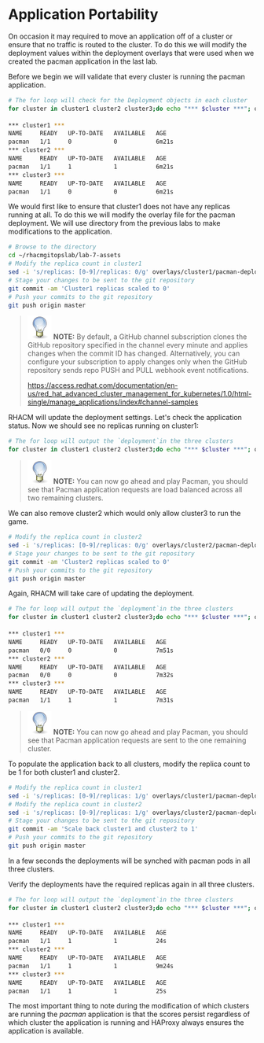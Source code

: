 # Application Portability
On occasion it may required to move an application off of a cluster or ensure that no traffic is routed to the cluster. To do this we will modify the deployment values within the deployment overlays that were used when we created the pacman application in the last lab.

Before we begin we will validate that every cluster is running the pacman application.
~~~sh
# The for loop will check for the Deployment objects in each cluster
for cluster in cluster1 cluster2 cluster3;do echo "*** $cluster ***"; oc get deployment --context $cluster -n pacman;done

*** cluster1 ***
NAME     READY   UP-TO-DATE   AVAILABLE   AGE
pacman   1/1     0            0           6m21s
*** cluster2 ***
NAME     READY   UP-TO-DATE   AVAILABLE   AGE
pacman   1/1     1            1           6m21s
*** cluster3 ***
NAME     READY   UP-TO-DATE   AVAILABLE   AGE
pacman   1/1     0            0           6m21s
~~~

We would first like to ensure that cluster1 does not have any replicas running at all. To do this we will modify the overlay file for the pacman deployment. We will use directory from the previous labs to make modifications to the application. 

~~~sh
# Browse to the directory 
cd ~/rhacmgitopslab/lab-7-assets
# Modify the replica count in cluster1
sed -i 's/replicas: [0-9]/replicas: 0/g' overlays/cluster1/pacman-deployment.yaml
# Stage your changes to be sent to the git repository
git commit -am 'Cluster1 replicas scaled to 0'
# Push your commits to the git repository
git push origin master
~~~

> ![TIP](assets/tip-icon.png) **NOTE:** By default, a GitHub channel subscription clones the GitHub repository specified in the channel every minute and applies changes when the commit ID has changed. Alternatively, you can configure your subscription to apply changes only when the GitHub repository sends repo PUSH and PULL webhook event notifications.
> 
> https://access.redhat.com/documentation/en-us/red_hat_advanced_cluster_management_for_kubernetes/1.0/html-single/manage_applications/index#channel-samples

RHACM will update the deployment settings. Let's check the application status.
Now we should see no replicas running on cluster1:

~~~sh
# The for loop will output the `deployment`in the three clusters
for cluster in cluster1 cluster2 cluster3;do echo "*** $cluster ***"; oc get deployment --context $cluster -n pacman;done
~~~

> ![TIP](assets/tip-icon.png) **NOTE:** You can now go ahead and play Pacman, you should see that Pacman application requests are load balanced across all two remaining clusters.

We can also remove cluster2 which would only allow cluster3 to run the game.

~~~sh
# Modify the replica count in cluster2
sed -i 's/replicas: [0-9]/replicas: 0/g' overlays/cluster2/pacman-deployment.yaml
# Stage your changes to be sent to the git repository
git commit -am 'Cluster2 replicas scaled to 0'
# Push your commits to the git repository
git push origin master
~~~

Again, RHACM will take care of updating the deployment.

~~~sh
# The for loop will output the `deployment`in the three clusters
for cluster in cluster1 cluster2 cluster3;do echo "*** $cluster ***"; oc get deployment --context $cluster -n pacman;done

*** cluster1 ***
NAME     READY   UP-TO-DATE   AVAILABLE   AGE
pacman   0/0     0            0           7m51s
*** cluster2 ***
NAME     READY   UP-TO-DATE   AVAILABLE   AGE
pacman   0/0     0            0           7m32s
*** cluster3 ***
NAME     READY   UP-TO-DATE   AVAILABLE   AGE
pacman   1/1     1            1           7m31s
~~~

> ![TIP](assets/tip-icon.png) **NOTE:** You can now go ahead and play Pacman, you should see that Pacman application requests are sent to the one remaining cluster.

To populate the application back to all clusters, modify the replica count to be 1 for both cluster1 and cluster2.

~~~sh
# Modify the replica count in cluster1
sed -i 's/replicas: [0-9]/replicas: 1/g' overlays/cluster1/pacman-deployment.yaml
# Modify the replica count in cluster2
sed -i 's/replicas: [0-9]/replicas: 1/g' overlays/cluster2/pacman-deployment.yaml
# Stage your changes to be sent to the git repository
git commit -am 'Scale back cluster1 and cluster2 to 1'
# Push your commits to the git repository
git push origin master
~~~

In a few seconds the deployments will be synched with pacman pods in all three clusters.

Verify the deployments have the required replicas again in all three clusters.

~~~sh
# The for loop will output the `deployment`in the three clusters
for cluster in cluster1 cluster2 cluster3;do echo "*** $cluster ***"; oc get deployment --context $cluster -n pacman;done

*** cluster1 ***
NAME     READY   UP-TO-DATE   AVAILABLE   AGE
pacman   1/1     1            1           24s
*** cluster2 ***
NAME     READY   UP-TO-DATE   AVAILABLE   AGE
pacman   1/1     1            1           9m24s
*** cluster3 ***
NAME     READY   UP-TO-DATE   AVAILABLE   AGE
pacman   1/1     1            1           25s
~~~

The most important thing to note during the modification of which clusters are running the
*pacman* application is that the scores persist regardless of which cluster the application is running and HAProxy always ensures the application is available.
